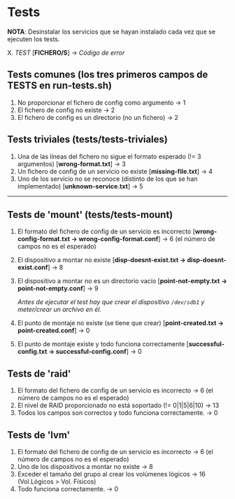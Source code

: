 # Tests

**NOTA**: Desinstalar los servicios que se hayan instalado cada vez que se ejecuten los tests.

X. *TEST* [**FICHERO/S**] -> *Código de error*

## Tests comunes (los tres primeros campos de TESTS en run-tests.sh)
1. No proporcionar el fichero de config como argumento -> 1
2. El fichero de config no existe -> 2
3. El fichero de config es un directorio (no un fichero) -> 2

## Tests triviales (tests/tests-triviales)
1. Una de las líneas del fichero no sigue el formato esperado (!= 3 argumentos) [**wrong-format.txt**] -> 3
2. Un fichero de config de un servicio no existe [**missing-file.txt**] -> 4
3. Uno de los servicio no se reconoce (distinto de los que se han implementado) [**unknown-service.txt**] -> 5

---

## Tests de 'mount' (tests/tests-mount)
1. El formato del fichero de config de un servicio es incorrecto [**wrong-config-format.txt -> wrong-config-format.conf**] -> 6
   (el número de campos no es el esperado)
2. El dispositivo a montar no existe [**disp-doesnt-exist.txt -> disp-doesnt-exist.conf**] -> 8
3. El dispositivo a montar no es un directorio vacío [**point-not-empty.txt -> point-not-empty.conf**] -> 9

	*Antes de ejecutar el test hay que crear el dispositivo `/dev/sdb1` y meter/crear un archivo en él.*

4. El punto de montaje no existe (se tiene que crear) [**point-created.txt -> point-created.conf**] -> 0
5. El punto de montaje existe y todo funciona correctamente [**successful-config.txt -> successful-config.conf**] -> 0

## Tests de 'raid'
1. El formato del fichero de config de un servicio es incorrecto -> 6
   (el número de campos no es el esperado)
2. El nivel de RAID proporcionado no está soportado (!= 0|1|5|6|10) -> 13
3. Todos los campos son correctos y todo funciona correctamente. -> 0

## Tests de 'lvm'
1. El formato del fichero de config de un servicio es incorrecto -> 6
   (el número de campos no es el esperado)
2. Uno de los dispositivos a montar no existe -> 8
3. Exceder el tamaño del grupo al crear los volúmenes lógicos -> 16
   (Vol.Lógicos > Vol. Físicos)
4. Todo funciona correctamente. -> 0
